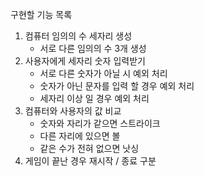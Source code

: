 구현할 기능 목록
1. 컴퓨터 임의의 수 세자리 생성
   - 서로 다른 임의의 수 3개 생성
2. 사용자에게 세자리 숫자 입력받기
   - 서로 다른 숫자가 아닐 시 예외 처리
   - 숫자가 아닌 문자를 입력 할 경우 예외 처리
   - 세자리 이상 일 경우 예외 처리
3. 컴퓨터와 사용자의 값 비교
   - 숫자와 자리가 같으면 스트라이크
   - 다른 자리에 있으면 볼
   - 같은 수가 전혀 없으면 낫싱
4. 게임이 끝난 경우 재시작 / 종료 구분